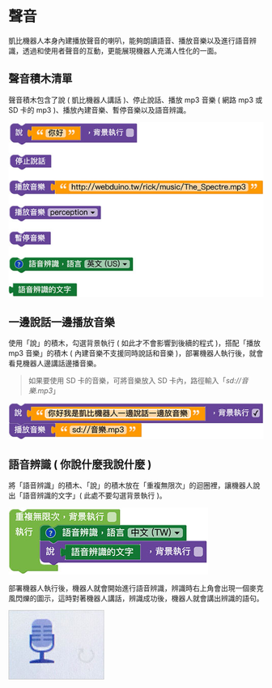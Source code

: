 # 聲音

凱比機器人本身內建播放聲音的喇叭，能夠朗讀語音、播放音樂以及進行語音辨識，透過和使用者聲音的互動，更能展現機器人充滿人性化的一面。

## 聲音積木清單

聲音積木包含了說 ( 凱比機器人講話 )、停止說話、播放 mp3 音樂 ( 網路 mp3 或 SD 卡的 mp3 )、播放內建音樂、暫停音樂以及語音辨識。

![凱比物聯網教室 - 聲音](../../../../media/zh-tw/kebbi/robot/sound-01.jpg)

## 一邊說話一邊播放音樂

使用「說」的積木，勾選背景執行 ( 如此才不會影響到後續的程式 )，搭配「播放 mp3 音樂」的積木 ( 內建音樂不支援同時說話和音樂 )，部署機器人執行後，就會看見機器人邊講話邊播音樂。

> 如果要使用 SD 卡的音樂，可將音樂放入 SD 卡內，路徑輸入「*sd://音樂.mp3*」

![凱比物聯網教室 - 聲音](../../../../media/zh-tw/kebbi/robot/sound-02.jpg)

## 語音辨識 ( 你說什麼我說什麼 )

將「語音辨識」的積木、「說」的積木放在「重複無限次」的迴圈裡，讓機器人說出「語音辨識的文字」( 此處不要勾選背景執行 )。

![凱比物聯網教室 - 聲音](../../../../media/zh-tw/kebbi/robot/sound-03.jpg)

部署機器人執行後，機器人就會開始進行語音辨識，辨識時右上角會出現一個麥克風閃爍的圖示，這時對著機器人講話，辨識成功後，機器人就會講出辨識的語句。

![凱比物聯網教室 - 聲音](../../../../media/zh-tw/kebbi/robot/sound-04.jpg)


